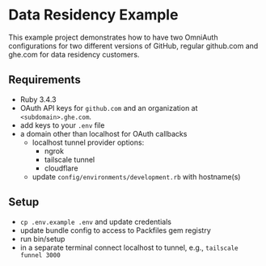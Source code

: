 # Data Residency Example

This example project demonstrates how to have two OmniAuth configurations for
two different versions of GitHub, regular github.com and ghe.com for data 
residency customers.

## Requirements

- Ruby 3.4.3
- OAuth API keys for `github.com` and an organization at `<subdomain>.ghe.com`.
- add keys to your `.env` file
- a domain other than localhost for OAuth callbacks
  - localhost tunnel provider options:
    - ngrok
    - tailscale tunnel
    - cloudflare
  - update `config/environments/development.rb` with hostname(s)

## Setup

- `cp .env.example .env` and update credentials
- update bundle config to access to Packfiles gem registry
- run bin/setup
- in a separate terminal connect localhost to tunnel, e.g., `tailscale funnel 3000`